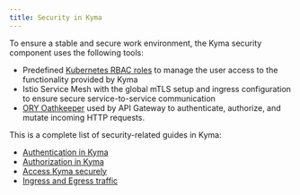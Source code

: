 ```yaml
---
title: Security in Kyma
---
```


To ensure a stable and secure work environment, the Kyma security component uses the following tools:

- Predefined [Kubernetes RBAC roles](https://kubernetes.io/docs/reference/access-authn-authz/rbac/) to manage the user access to the functionality provided by Kyma
- Istio Service Mesh with the global mTLS setup and ingress configuration to ensure secure service-to-service communication
- [ORY Oathkeeper](https://www.ory.sh/oathkeeper/docs/) used by API Gateway to authenticate, authorize, and mutate incoming HTTP requests.

This is a complete list of security-related guides in Kyma:

* [Authentication in Kyma](sec-01-authentication-in-kyma.md)
* [Authorization in Kyma](sec-02-authorization-in-kyma.md)
* [Access Kyma securely](sec-03-access-kyma.md)
* [Ingress and Egress traffic](https://kyma-project.io/#/istio/user/02-operation-guides/security/02-10-ingress-egress-traffic)
